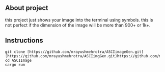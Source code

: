 ## About project
this project just shows your image into the terminal using symbols. 
this is not perfect if the dimension of the image will be more than 900+ or 1k+.


## Instructions 
```
git clone [https://github.com/mrayushmehrotra/ASCIimageGen.git](https://github.com/mrayushmehrotra/ASCIimgGen.git)https://github.com/mrayushmehrotra/ASCIimgGen.git
cd ASCIImage
cargo run 
```
